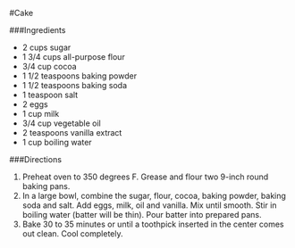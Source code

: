 #Cake

###Ingredients
 * 2 cups sugar
 * 1 3/4 cups all-purpose flour
 * 3/4 cup cocoa
 * 1 1/2 teaspoons baking powder
 * 1 1/2 teaspoons baking soda
 * 1 teaspoon salt
 * 2 eggs
 * 1 cup milk
 * 3/4 cup vegetable oil
 * 2 teaspoons vanilla extract
 * 1 cup boiling water

###Directions
 1. Preheat oven to 350 degrees F. Grease and flour two 9-inch round baking
    pans.
 2. In a large bowl, combine the sugar, flour, cocoa, baking powder, baking soda
    and salt.  Add eggs, milk, oil and vanilla. Mix until smooth.  Stir in
    boiling water (batter will be thin). Pour batter into prepared pans.
 3. Bake 30 to 35 minutes or until a toothpick inserted in the center comes out
    clean. Cool completely.

